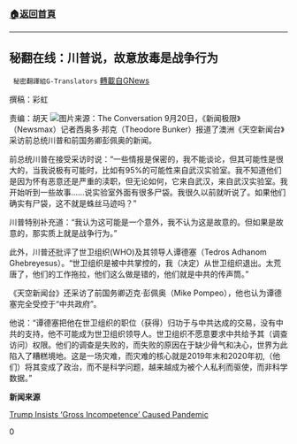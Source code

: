 ###  [:house:返回首頁](https://github.com/ourhimalayas/txt)
---


## 秘翻在线：川普说，故意放毒是战争行为
` 秘密翻譯組G-Translators` [轉載自GNews](https://gnews.org/zh-hans/1545216/)

撰稿：彩虹

责编：胡天
![](https://assets.gnews.org/wp-content/uploads/2021/09/image-267.png)图片来源：The Conversation
9月20日，《新闻极限》（Newsmax）记者西奥多·邦克（Theodore Bunker）报道了澳洲《天空新闻台》采访前总统川普和前国务卿彭佩奥的新闻。

前总统川普在接受采访时说：“一些情报是保密的，我不能谈论，但其可能性是很大的，当我说极有可能时，比如有95%的可能性来自武汉实验室。我不知道他们是因为怀有恶意还是严重的渎职，但无论如何，它来自武汉，来自武汉实验室。我开始听到一些故事……说实验室外面有很多尸袋。我很久以前就听说了。如果他们确实有尸袋，这不就是蛛丝马迹吗？”

川普特别补充道：“我认为这可能是一个意外，我不认为这是故意的。但如果是故意的，那实质上就是战争行为。”

此外，川普还批评了世卫组织(WHO)及其领导人谭德塞（Tedros Adhanom Ghebreyesus）。“世卫组织是被中共掌控的，我（决定）从世卫组织退出。太荒唐了，他们的工作拖拉，他们这么做是错的，他们就是中共的传声筒。”

《天空新闻台》还采访了前国务卿迈克·彭佩奥（Mike Pompeo），他也认为谭德塞完全受控于“中共政府”。

他说：“谭德塞把他在世卫组织的职位（获得）归功于与中共达成的交易，没有中共的支持，他不可能成为世卫组织领导人。世卫组织不愿意要求中共给予其（调查访问）权限。他们的调查是失败的，而失败的原因在于缺少骨气和决心，世界为此陷入了糟糕境地。这是一场灾难，而灾难的核心就是2019年末和2020年初,（他们）将其变成了政治，而不是科学问题，越来越成为被个人私利而驱使，而非科学数据。”

**新闻来源**

[Trump Insists ‘Gross Incompetence’ Caused Pandemic](https://www.newsmax.com/newsfront/trump-covid-19-china-wuhan/2021/09/20/id/1037146/)

0
